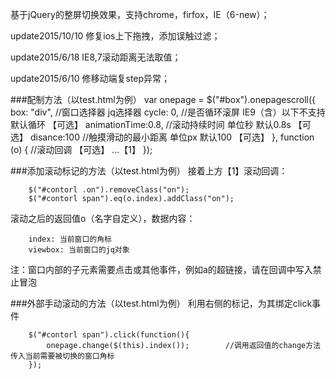 基于jQuery的整屏切换效果，支持chrome，firfox，IE（6-new）；

update2015/10/10 修复ios上下拖拽，添加误触过滤；

update2015/6/18  IE8,7滚动距离无法取值；

update2015/6/10  修移动端复step异常；

###配制方法（以test.html为例）
        var onepage = $("#box").onepagescroll({
            box: "div",                      //窗口选择器 jq选择器 
            cycle: 0,                         //是否循环滚屏 IE9（含）以下不支持  默认循环 【可选】 
            animationTime:0.8,    //滚动持续时间 单位秒 默认0.8s 【可选】
            disance:100                 //触摸滑动的最小距离 单位px  默认100  【可选】
        }, function (o) {               //滚动回调  【可选】
            ...【1】
        });
        
###添加滚动标记的方法（以test.html为例）
接着上方【1】滚动回调：<br/>

        $("#contorl .on").removeClass("on");
        $("#contorl span").eq(o.index).addClass("on");
        
滚动之后的返回值o（名字自定义），数据内容：<br/>

        index: 当前窗口的角标
        viewbox: 当前窗口的jq对象
        
注：窗口内部的子元素需要点击或其他事件，例如a的超链接，请在回调中写入禁止冒泡

###外部手动滚动的方法（以test.html为例）
利用右侧的标记，为其绑定click事件<br/>

        $("#contorl span").click(function(){
            onepage.change($(this).index());        //调用返回值的change方法 传入当前需要被切换的窗口角标
        });

        
